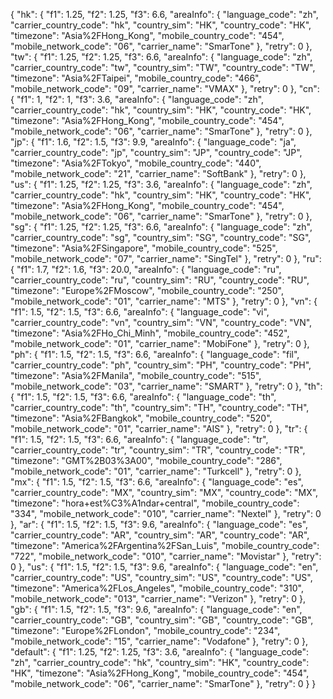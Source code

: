 {
    "hk": {
        "f1": 1.25, 
        "f2": 1.25, 
        "f3": 6.6, 
        "areaInfo": {
            "language_code": "zh", 
            "carrier_country_code": "hk", 
            "country_sim": "HK", 
            "country_code": "HK", 
            "timezone": "Asia%2FHong_Kong", 
            "mobile_country_code": "454", 
            "mobile_network_code": "06", 
            "carrier_name": "SmarTone"
        }, 
        "retry": 0
    }, 
    "tw": {
        "f1": 1.25, 
        "f2": 1.25, 
        "f3": 6.6, 
        "areaInfo": {
            "language_code": "zh", 
            "carrier_country_code": "tw", 
            "country_sim": "TW", 
            "country_code": "TW", 
            "timezone": "Asia%2FTaipei", 
            "mobile_country_code": "466", 
            "mobile_network_code": "09", 
            "carrier_name": "VMAX"
        }, 
        "retry": 0
    }, 
    "cn": {
        "f1": 1, 
        "f2": 1, 
        "f3": 3.6, 
        "areaInfo": {
            "language_code": "zh", 
            "carrier_country_code": "hk", 
            "country_sim": "HK", 
            "country_code": "HK", 
            "timezone": "Asia%2FHong_Kong", 
            "mobile_country_code": "454", 
            "mobile_network_code": "06", 
            "carrier_name": "SmarTone"
        }, 
        "retry": 0
    }, 
    "jp": {
        "f1": 1.6, 
        "f2": 1.5, 
        "f3": 9.9, 
        "areaInfo": {
            "language_code": "ja", 
            "carrier_country_code": "jp", 
            "country_sim": "JP", 
            "country_code": "JP", 
            "timezone": "Asia%2FTokyo", 
            "mobile_country_code": "440", 
            "mobile_network_code": "21", 
            "carrier_name": "SoftBank"
        }, 
        "retry": 0
    }, 
    "us": {
        "f1": 1.25, 
        "f2": 1.25, 
        "f3": 3.6, 
        "areaInfo": {
            "language_code": "zh", 
            "carrier_country_code": "hk", 
            "country_sim": "HK", 
            "country_code": "HK", 
            "timezone": "Asia%2FHong_Kong", 
            "mobile_country_code": "454", 
            "mobile_network_code": "06", 
            "carrier_name": "SmarTone"
        }, 
        "retry": 0
    }, 
    "sg": {
        "f1": 1.25, 
        "f2": 1.25, 
        "f3": 6.6, 
        "areaInfo": {
            "language_code": "zh", 
            "carrier_country_code": "sg", 
            "country_sim": "SG", 
            "country_code": "SG", 
            "timezone": "Asia%2FSingapore", 
            "mobile_country_code": "525", 
            "mobile_network_code": "07", 
            "carrier_name": "SingTel"
        }, 
        "retry": 0
    }, 
    "ru": {
        "f1": 1.7, 
        "f2": 1.6, 
        "f3": 20.0, 
        "areaInfo": {
            "language_code": "ru", 
            "carrier_country_code": "ru", 
            "country_sim": "RU", 
            "country_code": "RU", 
            "timezone": "Europe%2FMoscow", 
            "mobile_country_code": "250", 
            "mobile_network_code": "01", 
            "carrier_name": "MTS"
        }, 
        "retry": 0
    }, 
    "vn": {
        "f1": 1.5, 
        "f2": 1.5, 
        "f3": 6.6, 
        "areaInfo": {
            "language_code": "vi", 
            "carrier_country_code": "vn", 
            "country_sim": "VN", 
            "country_code": "VN", 
            "timezone": "Asia%2FHo_Chi_Minh", 
            "mobile_country_code": "452", 
            "mobile_network_code": "01", 
            "carrier_name": "MobiFone"
        }, 
        "retry": 0
    }, 
    "ph": {
        "f1": 1.5, 
        "f2": 1.5, 
        "f3": 6.6, 
        "areaInfo": {
            "language_code": "fil", 
            "carrier_country_code": "ph", 
            "country_sim": "PH", 
            "country_code": "PH", 
            "timezone": "Asia%2FManila", 
            "mobile_country_code": "515", 
            "mobile_network_code": "03", 
            "carrier_name": "SMART"
        }, 
        "retry": 0
    }, 
    "th": {
        "f1": 1.5, 
        "f2": 1.5, 
        "f3": 6.6, 
        "areaInfo": {
            "language_code": "th", 
            "carrier_country_code": "th", 
            "country_sim": "TH", 
            "country_code": "TH", 
            "timezone": "Asia%2FBangkok", 
            "mobile_country_code": "520", 
            "mobile_network_code": "01", 
            "carrier_name": "AIS"
        }, 
        "retry": 0
    }, 
    "tr": {
        "f1": 1.5, 
        "f2": 1.5, 
        "f3": 6.6, 
        "areaInfo": {
            "language_code": "tr", 
            "carrier_country_code": "tr", 
            "country_sim": "TR", 
            "country_code": "TR", 
            "timezone": "GMT%2B03%3A00", 
            "mobile_country_code": "286", 
            "mobile_network_code": "01", 
            "carrier_name": "Turkcell"
        }, 
        "retry": 0
    }, 
    "mx": {
        "f1": 1.5, 
        "f2": 1.5, 
        "f3": 6.6, 
        "areaInfo": {
            "language_code": "es", 
            "carrier_country_code": "MX", 
            "country_sim": "MX", 
            "country_code": "MX", 
            "timezone": "hora+est%C3%A1ndar+central", 
            "mobile_country_code": "334", 
            "mobile_network_code": "010", 
            "carrier_name": "Nextel"
        }, 
        "retry": 0
    },
    "ar": {
        "f1": 1.5, 
        "f2": 1.5, 
        "f3": 9.6, 
        "areaInfo": {
            "language_code": "es", 
            "carrier_country_code": "AR", 
            "country_sim": "AR", 
            "country_code": "AR", 
            "timezone": "America%2FArgentina%2FSan_Luis", 
            "mobile_country_code": "722", 
            "mobile_network_code": "010", 
            "carrier_name": "Movistar"
        }, 
        "retry": 0
    },
    "us": {
        "f1": 1.5, 
        "f2": 1.5, 
        "f3": 9.6, 
        "areaInfo": {
            "language_code": "en", 
            "carrier_country_code": "US", 
            "country_sim": "US", 
            "country_code": "US", 
            "timezone": "America%2FLos_Angeles", 
            "mobile_country_code": "310", 
            "mobile_network_code": "013", 
            "carrier_name": "Verizon"
        }, 
        "retry": 0
    },
    "gb": {
        "f1": 1.5, 
        "f2": 1.5, 
        "f3": 9.6, 
        "areaInfo": {
            "language_code": "en", 
            "carrier_country_code": "GB", 
            "country_sim": "GB", 
            "country_code": "GB", 
            "timezone": "Europe%2FLondon", 
            "mobile_country_code": "234", 
            "mobile_network_code": "15", 
            "carrier_name": "Vodafone"
        }, 
        "retry": 0
    },
    "default": {
        "f1": 1.25, 
        "f2": 1.25, 
        "f3": 3.6, 
        "areaInfo": {
            "language_code": "zh", 
            "carrier_country_code": "hk", 
            "country_sim": "HK", 
            "country_code": "HK", 
            "timezone": "Asia%2FHong_Kong", 
            "mobile_country_code": "454", 
            "mobile_network_code": "06", 
            "carrier_name": "SmarTone"
        }, 
        "retry": 0
    }
}
